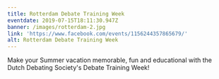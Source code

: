 ```yaml
---
title: Rotterdam Debate Training Week
eventdate: 2019-07-15T18:11:30.947Z
banner: /images/rotterdam-2.jpg
link: 'https://www.facebook.com/events/1156244357865679/'
alt: Rotterdam Debate Training Week
---
```

Make your Summer vacation memorable, fun and educational with the Dutch Debating Society's Debate Training Week!
